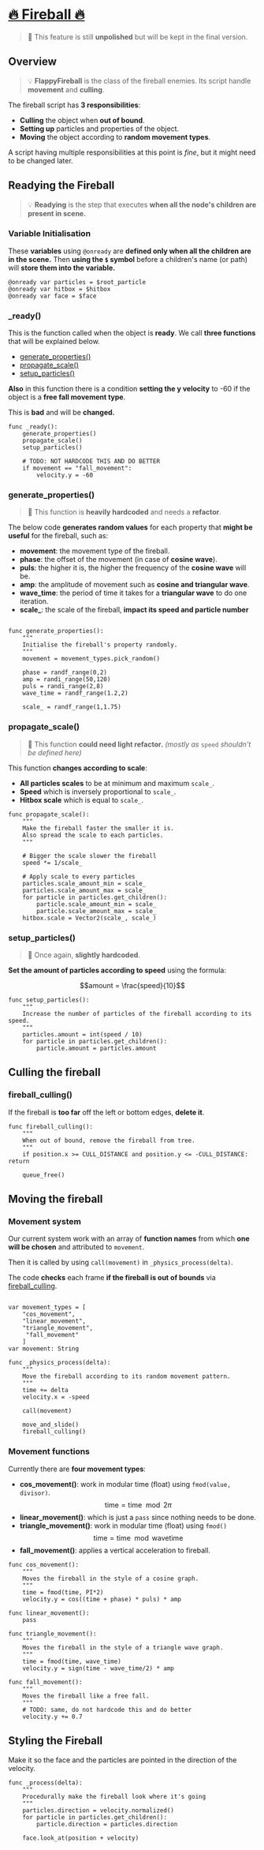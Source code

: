 # [🔥 Fireball 🔥](../../scripts/flappy/fireball_flappy.gd)

> 🚨 This feature is still **unpolished** but will be kept in the final version.

## Overview

> 💡 **FlappyFireball** is the class of the fireball enemies. Its script handle **movement** and **culling**.

The fireball script has **3 responsibilities**:
- **Culling** the object when **out of bound**.
- **Setting up** particles and properties of the object.
- **Moving** the object according to **random movement types**.

A script having multiple responsibilities at this point is *fine*, but it might need to be changed later.

## Readying the Fireball

> 💡 **Readying** is the step that executes **when all the node's children are present in scene.**

### Variable Initialisation

These **variables** using `@onready` are **defined only when all the children are in the scene.**
Then **using the `$` symbol** before a children's name (or path) will **store them into the variable.**

```gdscript
@onready var particles = $root_particle
@onready var hitbox = $hitbox
@onready var face = $face
```

### _ready()

This is the function called when the object is **ready**.
We call **three functions** that will be explained below.
- [generate_properties()](#generate_properties)
- [propagate_scale()](#propagate_scale)
- [setup_particles()](#setup_particles)

**Also** in this function there is a condition **setting the y velocity** to -60 if the object is a **free fall movement type**.

This is **bad** and will be **changed.**

```gdscript
func _ready():
	generate_properties()
	propagate_scale()
	setup_particles()
	
	# TODO: NOT HARDCODE THIS AND DO BETTER
	if movement == "fall_movement":
		velocity.y = -60
```

### generate_properties()

> 🚨 This function is **heavily hardcoded** and needs a **refactor**.

The below code **generates random values** for each property that **might be useful** for the fireball, such as:

- **movement**: the movement type of the fireball.
- **phase**: the offset of the movement (in case of **cosine wave**).
- **puls**: the higher it is, the higher the frequency of the **cosine wave** will be.
- **amp**: the amplitude of movement such as **cosine and triangular wave**.
- **wave_time**: the period of time it takes for a **triangular wave** to do one iteration.
- **scale_**: the scale of the fireball, **impact its speed and particle number**

```gdscript

func generate_properties():
	"""
	Initialise the fireball's property randomly.
	"""
	movement = movement_types.pick_random()
	
	phase = randf_range(0,2)
	amp = randi_range(50,120)
	puls = randi_range(2,8)
	wave_time = randf_range(1.2,2)
	
	scale_ = randf_range(1,1.75)
```

### propagate_scale()

> 🚨 This function **could need light refactor.** *(mostly as* `speed` *shouldn't be defined here)*

This function **changes according to scale**:
- **All particles scales** to be at minimum and maximum `scale_`.
- **Speed** which is inversely proportional to `scale_`.
- **Hitbox scale** which is equal to `scale_`.

```gdscript
func propagate_scale():
	"""
	Make the fireball faster the smaller it is.
	Also spread the scale to each particles.
	"""
	
	# Bigger the scale slower the fireball
	speed *= 1/scale_

	# Apply scale to every particles
	particles.scale_amount_min = scale_
	particles.scale_amount_max = scale_
	for particle in particles.get_children():
		particle.scale_amount_min = scale_
		particle.scale_amount_max = scale_
	hitbox.scale = Vector2(scale_, scale_)
```

### setup_particles()

> 🚨 Once again, **slightly hardcoded**.

**Set the amount of particles according to speed** using the formula:

$$amount = \frac{speed}{10}$$

```gdscript
func setup_particles():
	"""
	Increase the number of particles of the fireball according to its speed.
	"""
	particles.amount = int(speed / 10)
	for particle in particles.get_children():
		particle.amount = particles.amount
```

## Culling the fireball

### fireball_culling()

If the fireball is **too far** off the left or bottom edges, **delete it**.

```gdscript
func fireball_culling():
	"""
	When out of bound, remove the fireball from tree.
	"""
	if position.x >= CULL_DISTANCE and position.y <= -CULL_DISTANCE: return
	
	queue_free()
```

## Moving the fireball

### Movement system

Our current system work with an array of **function names** from which **one will be chosen** and attributed to `movement`.

Then it is called by using `call(movement)` in `_physics_process(delta)`.

The code **checks** each frame **if the fireball is out of bounds** via [fireball_culling](#fireball_culling).

```gdscript

var movement_types = [
	"cos_movement", 
	"linear_movement", 
	"triangle_movement",
	 "fall_movement"
	]
var movement: String

func _physics_process(delta):
	"""
	Move the fireball according to its random movement pattern.
	"""
	time += delta
	velocity.x = -speed
	
	call(movement)
	
	move_and_slide()
	fireball_culling()

```

### Movement functions

Currently there are **four movement types**:

- **cos_movement()**: work in modular time (float) using `fmod(value, divisor)`.
$$\text{time} = \text{time}\mod{2\pi}$$
- **linear_movement()**: which is just a `pass` since nothing needs to be done.
- **triangle_movement()**: work in modular time (float) using `fmod()`
$$\text{time} = \text{time}\mod{\text{wavetime}}$$
- **fall_movement()**: applies a vertical acceleration to fireball.

```gdscript
func cos_movement():
	"""
	Moves the fireball in the style of a cosine graph.
	"""
	time = fmod(time, PI*2)
	velocity.y = cos((time + phase) * puls) * amp

func linear_movement():
	pass

func triangle_movement():
	"""
	Moves the fireball in the style of a triangle wave graph.
	"""
	time = fmod(time, wave_time)
	velocity.y = sign(time - wave_time/2) * amp

func fall_movement():
	"""
	Moves the fireball like a free fall.
	"""
	# TODO: same, do not hardcode this and do better
	velocity.y += 0.7
```

## Styling the Fireball

Make it so the face and the particles are pointed in the direction of the velocity.

```gdscript
func _process(delta):
	"""
	Procedurally make the fireball look where it's going
	"""
	particles.direction = velocity.normalized()
	for particle in particles.get_children():
		particle.direction = particles.direction
		
	face.look_at(position + velocity)
```